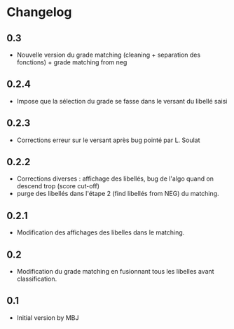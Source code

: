 # Changelog


## 0.3

* Nouvelle version du grade matching (cleaning + separation des fonctions) + grade matching from neg

## 0.2.4

* Impose que la sélection du grade se fasse dans le versant du libellé saisi

## 0.2.3

* Corrections erreur sur le versant après bug pointé par L. Soulat

## 0.2.2

* Corrections diverses : affichage des libellés, bug de l'algo quand on descend trop (score cut-off)
* purge des libellés dans l'étape 2 (find libellés from NEG) du matching.

## 0.2.1

* Modification des affichages des libelles dans le matching.

## 0.2

* Modification du grade matching en fusionnant tous les libelles avant classification.

## 0.1

* Initial version by MBJ
